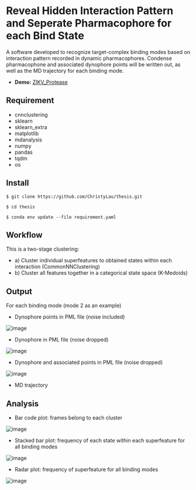 # Reveal Hidden Interaction Pattern and Seperate Pharmacophore for each Bind State

A software developed to recognize target-complex binding modes based on interaction pattern recorded in dynamic pharmacophores. Condense pharmacophone and associated dynophore points will be written out, as well as the MD trajectory for each binding mode.

- **Demo:** [ZIKV_Protease](https://nbviewer.org/github/ChristyLau/thesis/blob/main/Demo-ZIKV-time.ipynb)



## Requirement
- cnnclustering
- sklearn
- sklearn_extra
- matplotlib
- mdanalysis
- numpy
- pandas
- tqdm
- os


## Install

```$ git clone https://github.com/ChristyLau/thesis.git```

```$ cd thesis```

```$ conda env update --file requirement.yaml```


## Workflow
This is a two-stage clustering:

  - a) Cluster individual superfeatures to obtained states within each interaction (CommonNNClustering)
  - b) Cluster all features together in a categorical state space (K-Medoids)


## Output
For each binding mode (mode 2 as an example)
- Dynophore points in PML file (noise included)

![image](https://github.com/ChristyLau/thesis/blob/main/fig/points_with_noise.png) 
- Dynophore in PML file (noise dropped)

![image](https://github.com/ChristyLau/thesis/blob/main/fig/dyno_without_noise.png) 
- Dynophore and associated points in PML file (noise dropped)

![image](https://github.com/ChristyLau/thesis/blob/main/fig/dyno%2Bpoints_without_noise.png)  
- MD trajectory

## Analysis
- Bar code plot: frames belong to each cluster

![image](https://github.com/ChristyLau/thesis/blob/main/fig/bar_code.png)  
- Stacked bar plot: frequency of each state within each superfeature for all binding modes

![image](https://github.com/ChristyLau/thesis/blob/main/fig/stacked_bar.png)  
- Radar plot: frequency of superfeature for all binding modes

![image](https://github.com/ChristyLau/thesis/blob/main/fig/radar.png)  
